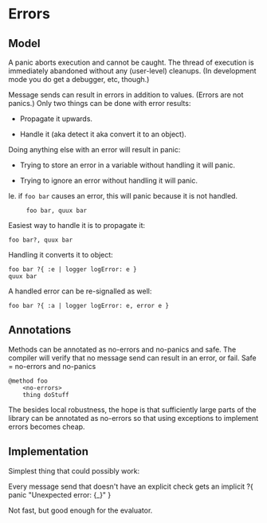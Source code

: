 # Errors

## Model

A panic aborts execution and cannot be caught. The thread of
execution is immediately abandoned without any (user-level)
cleanups. (In development mode you do get a debugger, etc,
though.)

Message sends can result in errors in addition to values.
(Errors are not panics.) Only two things can be done with
error results:

- Propagate it upwards.

- Handle it (aka detect it aka convert it to an object).

Doing anything else with an error will result in panic:

- Trying to store an error in a variable without handling it
  will panic.

- Trying to ignore an error without handling it will panic.

Ie. if `foo bar` causes an error, this will panic because
it is not handled.

```
     foo bar, quux bar
```

Easiest way to handle it is to propagate it:

```
foo bar?, quux bar
```

Handling it converts it to object:

```
foo bar ?{ :e | logger logError: e }
quux bar
```

A handled error can be re-signalled as well:

```
foo bar ?{ :a | logger logError: e, error e }
```

## Annotations

Methods can be annotated as no-errors and no-panics and safe.
The compiler will verify that no message send can result in
an error, or fail. Safe = no-errors and no-panics

```
@method foo
    <no-errors>
    thing doStuff
```

The besides local robustness, the hope is that sufficiently
large parts of the library can be annotated as no-errors
so that using exceptions to implement errors becomes cheap.

## Implementation

Simplest thing that could possibly work:

Every message send that doesn't have an explicit check
gets an implicit ?{ panic "Unexpected error: {_}" }

Not fast, but good enough for the evaluator.
